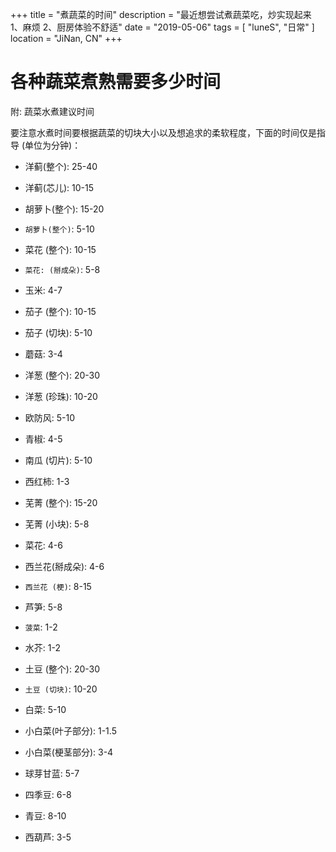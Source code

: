 +++
title = "煮蔬菜的时间"
description = "最近想尝试煮蔬菜吃，炒实现起来 1、麻烦 2、厨房体验不舒适"
date = "2019-05-06"
tags = [ "luneS", "日常" ]
location = "JiNan, CN"
+++

# 各种蔬菜煮熟需要多少时间

附: 蔬菜水煮建议时间

要注意水煮时间要根据蔬菜的切块大小以及想追求的柔软程度，下面的时间仅是指导 (单位为分钟)：

* 洋蓟(整个): 25-40 

* 洋蓟(芯儿): 10-15

* 胡萝卜(整个): 15-20 

* `胡萝卜(整个)`: 5-10 

* 菜花 (整个): 10-15

* `菜花: (掰成朵)`: 5-8 

* 玉米: 	4-7 

* 茄子 (整个): 10-15 

* 茄子 (切块): 5-10 

* 蘑菇: 3-4

* 洋葱 (整个): 20-30	

* 洋葱 (珍珠): 10-20

* 欧防风: 5-10

* 青椒: 4-5

* 南瓜 (切片): 5-10

* 西红柿: 1-3

* 芜菁 (整个): 15-20

* 芜菁 (小块): 5-8

* 菜花: 4-6

* 西兰花(掰成朵): 4-6

* `西兰花 (梗)`: 8-15

* 芦笋: 5-8

* `菠菜`: 1-2

* 水芥: 1-2

* 土豆 (整个): 20-30

* `土豆 (切块)`: 10-20

* 白菜: 5-10

* 小白菜(叶子部分): 1-1.5

* 小白菜(梗茎部分): 3-4

* 球芽甘蓝: 5-7

* 四季豆: 6-8

* 青豆: 8-10

* 西葫芦: 3-5
